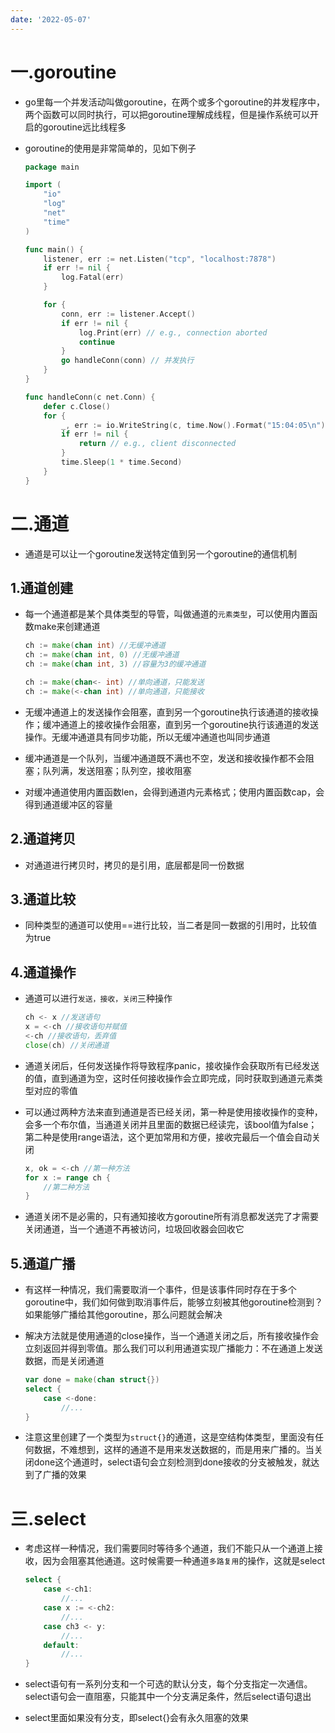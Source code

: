 ```yaml
---
date: '2022-05-07'
---
```


# 一.goroutine

- go里每一个并发活动叫做goroutine，在两个或多个goroutine的并发程序中，两个函数可以同时执行，可以把goroutine理解成线程，但是操作系统可以开启的goroutine远比线程多

- goroutine的使用是非常简单的，见如下例子
  
  ```go
  package main
  
  import (
      "io"
      "log"
      "net"
      "time"
  )
  
  func main() {
      listener, err := net.Listen("tcp", "localhost:7878")
      if err != nil {
          log.Fatal(err)
      }
  
      for {
          conn, err := listener.Accept()
          if err != nil {
              log.Print(err) // e.g., connection aborted
              continue
          }
          go handleConn(conn) // 并发执行
      }
  }
  
  func handleConn(c net.Conn) {
      defer c.Close()
      for {
          _, err := io.WriteString(c, time.Now().Format("15:04:05\n"))
          if err != nil {
              return // e.g., client disconnected
          }
          time.Sleep(1 * time.Second)
      }
  }
  ```

# 二.通道

- 通道是可以让一个goroutine发送特定值到另一个goroutine的通信机制

## 1.通道创建

- 每一个通道都是某个具体类型的导管，叫做通道的`元素类型`，可以使用内置函数make来创建通道
  
  ```go
  ch := make(chan int) //无缓冲通道
  ch := make(chan int, 0) //无缓冲通道
  ch := make(chan int, 3) //容量为3的缓冲通道
  
  ch := make(chan<- int) //单向通道，只能发送
  ch := make(<-chan int) //单向通道，只能接收
  ```

- 无缓冲通道上的发送操作会阻塞，直到另一个goroutine执行该通道的接收操作；缓冲通道上的接收操作会阻塞，直到另一个goroutine执行该通道的发送操作。无缓冲通道具有同步功能，所以无缓冲通道也叫同步通道

- 缓冲通道是一个队列，当缓冲通道既不满也不空，发送和接收操作都不会阻塞；队列满，发送阻塞；队列空，接收阻塞

- 对缓冲通道使用内置函数len，会得到通道内元素格式；使用内置函数cap，会得到通道缓冲区的容量

## 2.通道拷贝

- 对通道进行拷贝时，拷贝的是引用，底层都是同一份数据

## 3.通道比较

- 同种类型的通道可以使用==进行比较，当二者是同一数据的引用时，比较值为true

## 4.通道操作

- 通道可以进行`发送，接收，关闭`三种操作
  
  ```go
  ch <- x //发送语句
  x = <-ch //接收语句并赋值
  <-ch //接收语句，丢弃值
  close(ch) //关闭通道
  ```

- 通道关闭后，任何发送操作将导致程序panic，接收操作会获取所有已经发送的值，直到通道为空，这时任何接收操作会立即完成，同时获取到通道元素类型对应的零值

- 可以通过两种方法来直到通道是否已经关闭，第一种是使用接收操作的变种，会多一个布尔值，当通道关闭并且里面的数据已经读完，该bool值为false；第二种是使用range语法，这个更加常用和方便，接收完最后一个值会自动关闭
  
  ```go
  x, ok = <-ch //第一种方法
  for x := range ch {
      //第二种方法
  }
  ```

- 通道关闭不是必需的，只有通知接收方goroutine所有消息都发送完了才需要关闭通道，当一个通道不再被访问，垃圾回收器会回收它

## 5.通道广播

- 有这样一种情况，我们需要取消一个事件，但是该事件同时存在于多个goroutine中，我们如何做到取消事件后，能够立刻被其他goroutine检测到？如果能够广播给其他goroutine，那么问题就会解决

- 解决方法就是使用通道的close操作，当一个通道关闭之后，所有接收操作会立刻返回并得到零值。那么我们可以利用通道实现广播能力：不在通道上发送数据，而是关闭通道
  
  ```go
  var done = make(chan struct{})
  select {
      case <-done:
          //...
  }
  ```

- 注意这里创建了一个类型为`struct{}`的通道，这是空结构体类型，里面没有任何数据，不难想到，这样的通道不是用来发送数据的，而是用来广播的。当关闭done这个通道时，select语句会立刻检测到done接收的分支被触发，就达到了广播的效果

# 三.select

- 考虑这样一种情况，我们需要同时等待多个通道，我们不能只从一个通道上接收，因为会阻塞其他通道。这时候需要一种通道`多路复用`的操作，这就是select
  
  ```go
  select {
      case <-ch1:
          //...
      case x := <-ch2:
          //...
      case ch3 <- y:
          //...
      default:
          //...
  }
  ```

- select语句有一系列分支和一个可选的默认分支，每个分支指定一次通信。select语句会一直阻塞，只能其中一个分支满足条件，然后select语句退出

- select里面如果没有分支，即select{}会有永久阻塞的效果
